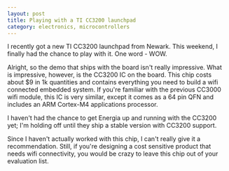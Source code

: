 ```yaml
---
layout: post
title: Playing with a TI CC3200 launchpad
category: electronics, microcontrollers
---
```


I recently got a new TI CC3200 launchpad from Newark. This weekend, I finally had the chance to play with it. One word - WOW.

Alright, so the demo that ships with the board isn't really impressive. What is impressive, however, is the CC3200 IC on the board. This chip costs about $9 in 1k quantities and contains everything you need to build a wifi connected embedded system. If you're familiar with the previous CC3000 wifi module, this IC is very similar, except it comes as a 64 pin QFN and includes an ARM Cortex-M4 applications processor.

I haven't had the chance to get Energia up and running with the CC3200 yet; I'm holding off until they ship a stable version with CC3200 support.

Since I haven't actually worked with this chip, I can't really give it a recommendation. Still, if you're designing a cost sensitive product that needs wifi connectivity, you would be crazy to leave this chip out of your evaluation list.
